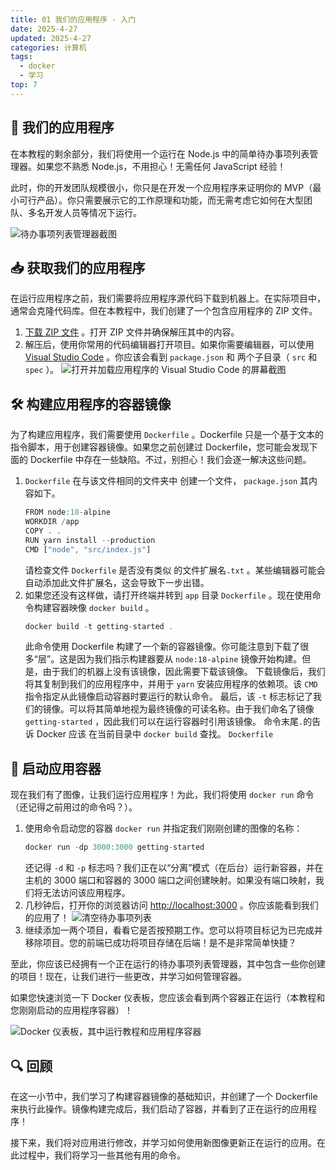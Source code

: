```yaml
---
title: 01 我们的应用程序 - 入门
date: 2025-4-27
updated: 2025-4-27
categories: 计算机
tags:
  - docker
  - 学习
top: 7
---
```


## 📱 我们的应用程序

在本教程的剩余部分，我们将使用一个运行在 Node.js 中的简单待办事项列表管理器。如果您不熟悉 Node.js，不用担心！无需任何 JavaScript 经验！

此时，你的开发团队规模很小，你只是在开发一个应用程序来证明你的 MVP（最小可行产品）。你只需要展示它的工作原理和功能，而无需考虑它如何在大型团队、多名开发人员等情况下运行。

![待办事项列表管理器截图](http://localhost/tutorial/our-application/todo-list-sample.png)

## 📥 获取我们的应用程序

在运行应用程序之前，我们需要将应用程序源代码下载到机器上。在实际项目中，通常会克隆代码库。但在本教程中，我们创建了一个包含应用程序的 ZIP 文件。

1. [下载 ZIP 文件](http://localhost/assets/app.zip) 。打开 ZIP 文件并确保解压其中的内容。
2. 解压后，使用你常用的代码编辑器打开项目。如果你需要编辑器，可以使用 [Visual Studio Code](https://code.visualstudio.com/) 。你应该会看到 `package.json` 和 两个子目录（ `src` 和 `spec` ）。
	![打开并加载应用程序的 Visual Studio Code 的屏幕截图](http://localhost/tutorial/our-application/ide-screenshot.png)

## 🛠️ 构建应用程序的容器镜像

为了构建应用程序，我们需要使用 `Dockerfile` 。Dockerfile 只是一个基于文本的指令脚本，用于创建容器镜像。如果您之前创建过 Dockerfile，您可能会发现下面的 Dockerfile 中存在一些缺陷。不过，别担心！我们会逐一解决这些问题。

1. `Dockerfile` 在与该文件相同的文件夹中 创建一个文件， `package.json` 其内容如下。
	```js
	FROM node:18-alpine
	WORKDIR /app
	COPY . .
	RUN yarn install --production
	CMD ["node", "src/index.js"]
	```
	请检查文件 `Dockerfile` 是否没有类似 的文件扩展名`.txt` 。某些编辑器可能会自动添加此文件扩展名，这会导致下一步出错。
2. 如果您还没有这样做，请打开终端并转到 `app` 目录 `Dockerfile` 。现在使用命令构建容器映像 `docker build` 。
	```js
	docker build -t getting-started .
	```
	此命令使用 Dockerfile 构建了一个新的容器镜像。你可能注意到下载了很多“层”。这是因为我们指示构建器要从 `node:18-alpine` 镜像开始构建。但是，由于我们的机器上没有该镜像，因此需要下载该镜像。
	下载镜像后，我们将其复制到我们的应用程序中，并用于 `yarn` 安装应用程序的依赖项。该 `CMD` 指令指定从此镜像启动容器时要运行的默认命令。
	最后，该 `-t` 标志标记了我们的镜像。可以将其简单地视为最终镜像的可读名称。由于我们命名了镜像 `getting-started` ，因此我们可以在运行容器时引用该镜像。
	命令末尾`.`的告诉 Docker 应该 在当前目录中 `docker build` 查找。 `Dockerfile`

## 🚀 启动应用容器

现在我们有了图像，让我们运行应用程序！为此，我们将使用 `docker run` 命令（还记得之前用过的命令吗？）。

1. 使用命令启动您的容器 `docker run` 并指定我们刚刚创建的图像的名称：
	```js
	docker run -dp 3000:3000 getting-started
	```
	还记得 `-d` 和 `-p` 标志吗？我们正在以“分离”模式（在后台）运行新容器，并在主机的 3000 端口和容器的 3000 端口之间创建映射。如果没有端口映射，我们将无法访问该应用程序。
2. 几秒钟后，打开你的浏览器访问 [http://localhost:3000](http://localhost:3000/) 。你应该能看到我们的应用了！
	![清空待办事项列表](http://localhost/tutorial/our-application/todo-list-empty.png)
3. 继续添加一两个项目，看看它是否按预期工作。您可以将项目标记为已完成并移除项目。您的前端已成功将项目存储在后端！是不是非常简单快捷？

至此，你应该已经拥有一个正在运行的待办事项列表管理器，其中包含一些你创建的项目！现在，让我们进行一些更改，并学习如何管理容器。

如果您快速浏览一下 Docker 仪表板，您应该会看到两个容器正在运行（本教程和您刚刚启动的应用程序容器）！

![Docker 仪表板，其中运行教程和应用程序容器](http://localhost/tutorial/our-application/dashboard-two-containers.png)

## 🔍 回顾

在这一小节中，我们学习了构建容器镜像的基础知识，并创建了一个 Dockerfile 来执行此操作。镜像构建完成后，我们启动了容器，并看到了正在运行的应用程序！

接下来，我们将对应用进行修改，并学习如何使用新图像更新正在运行的应用。在此过程中，我们将学习一些其他有用的命令。